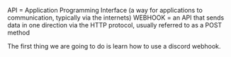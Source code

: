 API = Application Programming Interface (a way for applications to communication, typically via the internets)
WEBHOOK = an API that sends data in one direction via the HTTP protocol, usually referred to as a POST method

The first thing we are going to do is learn how to use a discord webhook.
